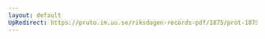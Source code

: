 ```yaml
---
layout: default
UpRedirect: https://pruto.im.uu.se/riksdagen-records-pdf/1875/prot-1875--fk--036/prot-1875--fk--036_001.pdf
---
```

